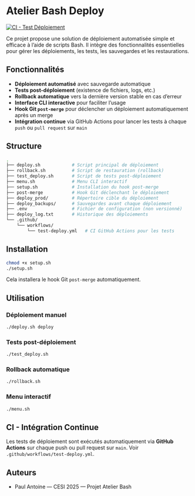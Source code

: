 # Atelier Bash Deploy

[![CI - Test Déploiement](https://github.com/Viggsgenetass/atelier-bash-deploy/actions/workflows/test-deploy.yml/badge.svg)](https://github.com/Viggsgenetass/atelier-bash-deploy/actions/workflows/test-deploy.yml)

Ce projet propose une solution de déploiement automatisée simple et efficace à l’aide de scripts Bash. Il intègre des fonctionnalités essentielles pour gérer les déploiements, les tests, les sauvegardes et les restaurations.

## Fonctionnalités

- **Déploiement automatisé** avec sauvegarde automatique
- **Tests post-déploiement** (existence de fichiers, logs, etc.)
- **Rollback automatique** vers la dernière version stable en cas d’erreur
- **Interface CLI interactive** pour faciliter l’usage
- **Hook Git `post-merge`** pour déclencher un déploiement automatiquement après un merge
- **Intégration continue** via GitHub Actions pour lancer les tests à chaque `push` ou `pull request` sur `main`

## Structure

```bash
.
├── deploy.sh            # Script principal de déploiement
├── rollback.sh          # Script de restauration (rollback)
├── test_deploy.sh       # Script de tests post-déploiement
├── menu.sh              # Menu CLI interactif
├── setup.sh             # Installation du hook post-merge
├── post-merge           # Hook Git déclenchant le déploiement
├── deploy_prod/         # Répertoire cible du déploiement
├── deploy_backups/      # Sauvegardes avant chaque déploiement
├── .env                 # Fichier de configuration (non versionné)
├── deploy_log.txt       # Historique des déploiements
└── .github/
    └── workflows/
        └── test-deploy.yml   # CI GitHub Actions pour les tests
```

## Installation

```bash
chmod +x setup.sh
./setup.sh
```

Cela installera le hook Git `post-merge` automatiquement.

## Utilisation

### Déploiement manuel

```bash
./deploy.sh deploy
```

### Tests post-déploiement

```bash
./test_deploy.sh
```

### Rollback automatique

```bash
./rollback.sh
```

### Menu interactif

```bash
./menu.sh
```

## CI - Intégration Continue

Les tests de déploiement sont exécutés automatiquement via **GitHub Actions** sur chaque push ou pull request sur `main`. Voir `.github/workflows/test-deploy.yml`.

## Auteurs

- Paul Antoine — CESI 2025 — Projet Atelier Bash
